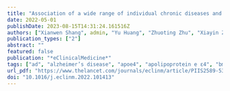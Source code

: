 ```yaml
---
title: "Association of a wide range of individual chronic diseases and their multimorbidity with brain volumes in the UK Biobank: A cross-sectional study"
date: 2022-05-01
publishDate: 2023-08-15T14:31:24.161516Z
authors: ["Xianwen Shang", admin, "Yu Huang", "Zhuoting Zhu", "Xiayin Zhang", "Jiahao Liu", "Wei Wang", "Shulin Tang", "Honghua Yu", "Zongyuan Ge", "Xiaohong Yang", "Mingguang He"]
publication_types: ["2"]
abstract: ""
featured: false
publication: "*eClinicalMedicine*"
tags: ["ad", "alzheimer’s disease", "apoe4", "apolipoprotein e ε4", "bmi", "body mass index", "brain volume", "cardiometabolic disorders", "cardiovascular disease", "chd", "chronic kidney disease", "chronic obstructive pulmonary disease", "ci", "ckd", "cmd", "confidence interval", "copd", "coronary heart disease", "cvd", "false discovery rate", "fdr", "grey matter", "hippocampus", "major diseases", "moderation analysis", "multimorbidity", "ols", "ordinary least squares", "white matter hyperintensity", "white matter hyperintensity", "wmh"]
url_pdf: "https://www.thelancet.com/journals/eclinm/article/PIIS2589-5370(22)00143-2/fulltext"
doi: "10.1016/j.eclinm.2022.101413"
---
```


